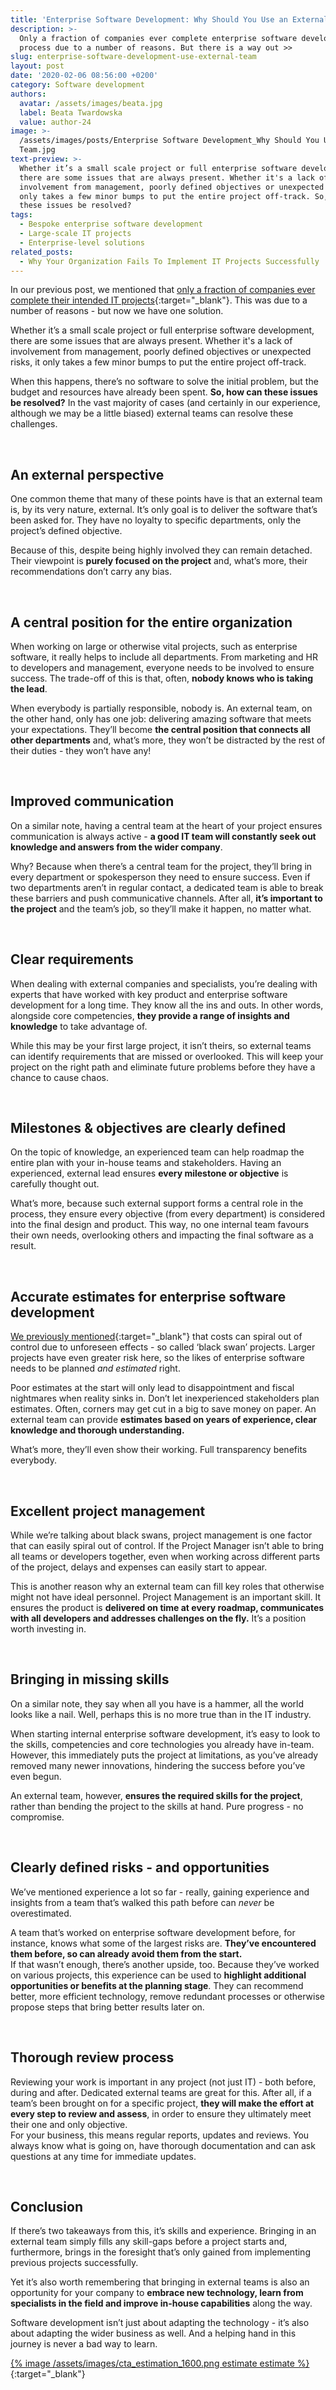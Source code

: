 ```yaml
---
title: 'Enterprise Software Development: Why Should You Use an External Team'
description: >-
  Only a fraction of companies ever complete enterprise software development
  process due to a number of reasons. But there is a way out >>
slug: enterprise-software-development-use-external-team
layout: post
date: '2020-02-06 08:56:00 +0200'
category: Software development
authors:
  avatar: /assets/images/beata.jpg
  label: Beata Twardowska
  value: author-24
image: >-
  /assets/images/posts/Enterprise Software Development_Why Should You Use an External
  Team.jpg
text-preview: >-
  Whether it’s a small scale project or full enterprise software development,
  there are some issues that are always present. Whether it's a lack of
  involvement from management, poorly defined objectives or unexpected risks, it
  only takes a few minor bumps to put the entire project off-track. So, how can
  these issues be resolved?
tags:
  - Bespoke enterprise software development
  - Large-scale IT projects
  - Enterprise-level solutions
related_posts:
  - Why Your Organization Fails To Implement IT Projects Successfully
---
```

In our previous post, we mentioned that [only a fraction of companies ever complete their intended IT projects](https://naturaily.com/blog/why-your-organization-fails-to-implement-it-projects-successfully){:target="_blank"}. This was due to a number of reasons - but now we have one solution.

Whether it’s a small scale project or full enterprise software development, there are some issues that are always present. Whether it's a lack of involvement from management, poorly defined objectives or unexpected risks, it only takes a few minor bumps to put the entire project off-track.

When this happens, there’s no software to solve the initial problem, but the budget and resources have already been spent. **So, how can these issues be resolved?** In the vast majority of cases (and certainly in our experience, although we may be a little biased) external teams can resolve these challenges.

<br>

## An external perspective

One common theme that many of these points have is that an external team is, by its very nature, external. It’s only goal is to deliver the software that’s been asked for. They have no loyalty to specific departments, only the project’s defined objective.

Because of this, despite being highly involved they can remain detached. Their viewpoint is **purely focused on the project** and, what’s more, their recommendations don’t carry any bias.

<br>

## A central position for the entire organization

When working on large or otherwise vital projects, such as enterprise software, it really helps to include all departments. From marketing and HR to developers and management, everyone needs to be involved to ensure success. The trade-off of this is that, often, **nobody knows who is taking the lead**.

When everybody is partially responsible, nobody is. An external team, on the other hand, only has one job: delivering amazing software that meets your expectations. They’ll become **the central position that connects all other departments** and, what’s more, they won’t be distracted by the rest of their duties - they won’t have any!

<br>

## Improved communication

On a similar note, having a central team at the heart of your project ensures communication is always active - **a good IT team will constantly seek out knowledge and answers from the wider company**.

Why? Because when there’s a central team for the project, they’ll bring in every department or spokesperson they need to ensure success. Even if two departments aren’t in regular contact, a dedicated team is able to break these barriers and push communicative channels. After all, **it’s important to the project** and the team’s job, so they’ll make it happen, no matter what.

<br>

## Clear requirements

When dealing with external companies and specialists, you’re dealing with experts that have worked with key product and enterprise software development for a long time. They know all the ins and outs. In other words, alongside core competencies, **they provide a range of insights and knowledge** to take advantage of.

While this may be your first large project, it isn’t theirs, so external teams can identify requirements that are missed or overlooked. This will keep your project on the right path and eliminate future problems before they have a chance to cause chaos.

<br>

## Milestones & objectives are clearly defined

On the topic of knowledge, an experienced team can help roadmap the entire plan with your in-house teams and stakeholders. Having an experienced, external lead ensures **every milestone or objective** is carefully thought out.

What’s more, because such external support forms a central role in the process, they ensure every objective (from every department) is considered into the final design and product. This way, no one internal team favours their own needs, overlooking others and impacting the final software as a result.

<br>

## Accurate estimates for enterprise software development

[We previously mentioned](https://naturaily.com/blog/why-your-organization-fails-to-implement-it-projects-successfully){:target="_blank"} that costs can spiral out of control due to unforeseen effects - so called ‘black swan’ projects. Larger projects have even greater risk here, so the likes of enterprise software needs to be planned *and estimated* right.

Poor estimates at the start will only lead to disappointment and fiscal nightmares when reality sinks in. Don’t let inexperienced stakeholders plan estimates. Often, corners may get cut in a big to save money on paper. An external team can provide **estimates based on years of experience, clear knowledge and thorough understanding.**

What’s more, they’ll even show their working. Full transparency benefits everybody.

<br>

## Excellent project management

While we’re talking about black swans, project management is one factor that can easily spiral out of control. If the Project Manager isn’t able to bring all teams or developers together, even when working across different parts of the project, delays and expenses can easily start to appear.

This is another reason why an external team can fill key roles that otherwise might not have ideal personnel. Project Management is an important skill. It ensures the product is **delivered on time at every roadmap, communicates with all developers and addresses challenges on the fly.** It’s a position worth investing in.

<br>

## Bringing in missing skills

On a similar note, they say when all you have is a hammer, all the world looks like a nail. Well, perhaps this is no more true than in the IT industry.

When starting internal enterprise software development, it’s easy to look to the skills, competencies and core technologies you already have in-team. However, this immediately puts the project at limitations, as you’ve already removed many newer innovations, hindering the success before you’ve even begun.

An external team, however, **ensures the required skills for the project**, rather than bending the project to the skills at hand. Pure progress - no compromise.

<br>

## Clearly defined risks - and opportunities

We’ve mentioned experience a lot so far - really, gaining experience and insights from a team that’s walked this path before can *never* be overestimated.

A team that’s worked on enterprise software development before, for instance, knows what some of the largest risks are. **They’ve encountered them before, so can already avoid them from the start.**\
If that wasn’t enough, there’s another upside, too. Because they’ve worked on various projects, this experience can be used to **highlight additional opportunities or benefits at the planning stage**. They can recommend better, more efficient technology, remove redundant processes or otherwise propose steps that bring better results later on.

<br>

## Thorough review process

Reviewing your work is important in any project (not just IT) - both before, during and after. Dedicated external teams are great for this. After all, if a team’s been brought on for a specific project, **they will make the effort at every step to review and assess**, in order to ensure they ultimately meet their one and only objective.\
For your business, this means regular reports, updates and reviews. You always know what is going on, have thorough documentation and can ask questions at any time for immediate updates.

<br>

## Conclusion

If there’s two takeaways from this, it’s skills and experience. Bringing in an external team simply fills any skill-gaps before a project starts and, furthermore, brings in the foresight that’s only gained from implementing previous projects successfully.

Yet it’s also worth remembering that bringing in external teams is also an opportunity for your company to **embrace new technology, learn from specialists in the field and improve in-house capabilities** along the way.

Software development isn’t just about adapting the technology - it’s also about adapting the wider business as well. And a helping hand in this journey is never a bad way to learn.

[{% image /assets/images/cta_estimation_1600.png estimate estimate %}](https://naturaily.com/get-an-estimate){:target="_blank"}
